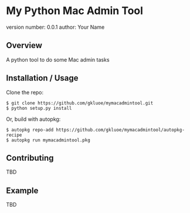 My Python Mac Admin Tool
===============================

version number: 0.0.1
author: Your Name

Overview
--------

A python tool to do some Mac admin tasks

Installation / Usage
--------------------

Clone the repo:

    $ git clone https://github.com/gkluoe/mymacadmintool.git
    $ python setup.py install

Or, build with autopkg:

    $ autopkg repo-add https://github.com/gkluoe/mymacadmintool/autopkg-recipe
    $ autopkg run mymacadmintool.pkg

    
Contributing
------------

TBD

Example
-------

TBD
